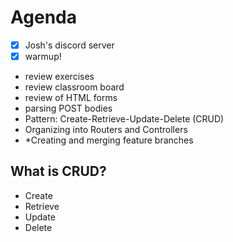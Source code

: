 # Agenda

- [X] Josh's discord server
- [X] warmup!
- review exercises
- review classroom board
- review of HTML forms
- parsing POST bodies
- Pattern: Create-Retrieve-Update-Delete (CRUD)
- Organizing into Routers and Controllers
- *Creating and merging feature branches

## What is CRUD?

- Create
- Retrieve
- Update
- Delete
